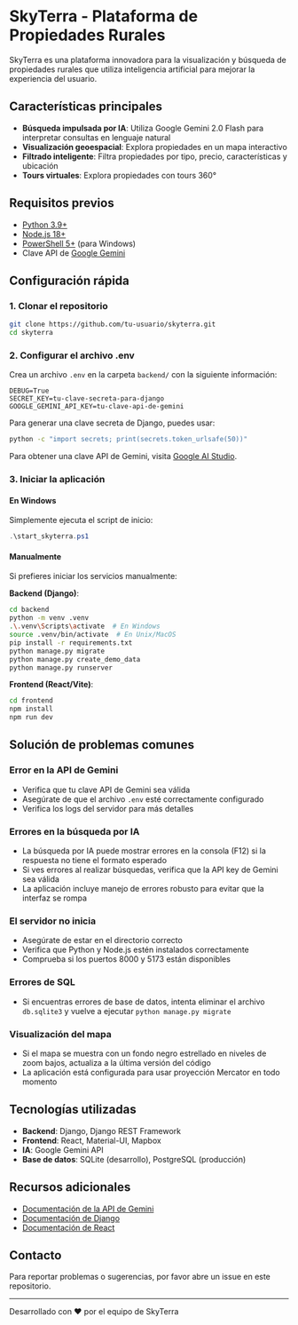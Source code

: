 # SkyTerra - Plataforma de Propiedades Rurales

SkyTerra es una plataforma innovadora para la visualización y búsqueda de propiedades rurales que utiliza inteligencia artificial para mejorar la experiencia del usuario.

## Características principales

- **Búsqueda impulsada por IA**: Utiliza Google Gemini 2.0 Flash para interpretar consultas en lenguaje natural
- **Visualización geoespacial**: Explora propiedades en un mapa interactivo
- **Filtrado inteligente**: Filtra propiedades por tipo, precio, características y ubicación
- **Tours virtuales**: Explora propiedades con tours 360°

## Requisitos previos

- [Python 3.9+](https://www.python.org/downloads/)
- [Node.js 18+](https://nodejs.org/)
- [PowerShell 5+](https://docs.microsoft.com/en-us/powershell/) (para Windows)
- Clave API de [Google Gemini](https://ai.google.dev/)

## Configuración rápida

### 1. Clonar el repositorio

```bash
git clone https://github.com/tu-usuario/skyterra.git
cd skyterra
```

### 2. Configurar el archivo .env

Crea un archivo `.env` en la carpeta `backend/` con la siguiente información:

```
DEBUG=True
SECRET_KEY=tu-clave-secreta-para-django
GOOGLE_GEMINI_API_KEY=tu-clave-api-de-gemini
```

Para generar una clave secreta de Django, puedes usar:

```bash
python -c "import secrets; print(secrets.token_urlsafe(50))"
```

Para obtener una clave API de Gemini, visita [Google AI Studio](https://makersuite.google.com/app/apikey).

### 3. Iniciar la aplicación

#### En Windows

Simplemente ejecuta el script de inicio:

```powershell
.\start_skyterra.ps1
```

#### Manualmente

Si prefieres iniciar los servicios manualmente:

**Backend (Django)**:
```bash
cd backend
python -m venv .venv
.\.venv\Scripts\activate  # En Windows
source .venv/bin/activate  # En Unix/MacOS
pip install -r requirements.txt
python manage.py migrate
python manage.py create_demo_data
python manage.py runserver
```

**Frontend (React/Vite)**:
```bash
cd frontend
npm install
npm run dev
```

## Solución de problemas comunes

### Error en la API de Gemini
- Verifica que tu clave API de Gemini sea válida
- Asegúrate de que el archivo `.env` esté correctamente configurado
- Verifica los logs del servidor para más detalles

### Errores en la búsqueda por IA
- La búsqueda por IA puede mostrar errores en la consola (F12) si la respuesta no tiene el formato esperado
- Si ves errores al realizar búsquedas, verifica que la API key de Gemini sea válida
- La aplicación incluye manejo de errores robusto para evitar que la interfaz se rompa

### El servidor no inicia
- Asegúrate de estar en el directorio correcto
- Verifica que Python y Node.js estén instalados correctamente
- Comprueba si los puertos 8000 y 5173 están disponibles

### Errores de SQL
- Si encuentras errores de base de datos, intenta eliminar el archivo `db.sqlite3` y vuelve a ejecutar `python manage.py migrate`

### Visualización del mapa
- Si el mapa se muestra con un fondo negro estrellado en niveles de zoom bajos, actualiza a la última versión del código
- La aplicación está configurada para usar proyección Mercator en todo momento

## Tecnologías utilizadas

- **Backend**: Django, Django REST Framework
- **Frontend**: React, Material-UI, Mapbox
- **IA**: Google Gemini API
- **Base de datos**: SQLite (desarrollo), PostgreSQL (producción)

## Recursos adicionales

- [Documentación de la API de Gemini](https://ai.google.dev/gemini-api/docs?hl=es-419)
- [Documentación de Django](https://docs.djangoproject.com/)
- [Documentación de React](https://reactjs.org/docs/getting-started.html)

## Contacto

Para reportar problemas o sugerencias, por favor abre un issue en este repositorio.

---

Desarrollado con ❤️ por el equipo de SkyTerra 